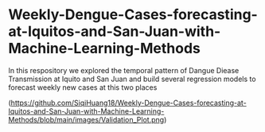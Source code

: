# Weekly-Dengue-Cases-forecasting-at-Iquitos-and-San-Juan-with-Machine-Learning-Methods

In this respository we explored the temporal pattern of Dangue Diease Transmission at Iquito and San Juan
and build several regression models to forecast weekly new cases at this two places

(https://github.com/SiqiHuang18/Weekly-Dengue-Cases-forecasting-at-Iquitos-and-San-Juan-with-Machine-Learning-Methods/blob/main/images/Validation_Plot.png)
